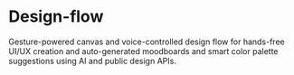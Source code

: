 # Design-flow
Gesture-powered canvas and voice-controlled design flow for hands-free UI/UX creation and auto-generated moodboards and smart color palette suggestions using AI and public design APIs.
